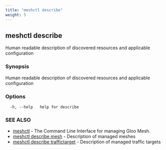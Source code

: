 ```yaml
---
title: "meshctl describe"
weight: 5
---
```

## meshctl describe

Human readable description of discovered resources and applicable configuration

### Synopsis

Human readable description of discovered resources and applicable configuration

### Options

```
  -h, --help   help for describe
```

### SEE ALSO

* [meshctl](../meshctl)	 - The Command Line Interface for managing Gloo Mesh.
* [meshctl describe mesh](../meshctl_describe_mesh)	 - Description of managed meshes
* [meshctl describe traffictarget](../meshctl_describe_traffictarget)	 - Description of managed traffic targets

